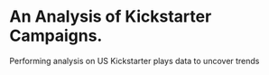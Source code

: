 # An Analysis of Kickstarter Campaigns.
Performing analysis on US Kickstarter plays data to uncover trends
